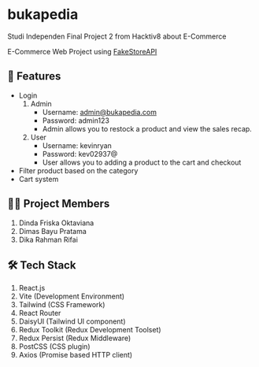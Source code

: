 # bukapedia
Studi Independen Final Project 2 from Hacktiv8 about E-Commerce

E-Commerce Web Project using [FakeStoreAPI](https://fakestoreapi.com)

## 📑 Features
- Login
    1. Admin
        - Username: admin@bukapedia.com
        - Password: admin123
        - Admin allows you to restock a product and view the sales recap.
    2. User
        - Username: kevinryan
        - Password: kev02937@
        - User allows you to adding a product to the cart and checkout
- Filter product based on the category
- Cart system

## 👨‍💻 Project Members
1. Dinda Friska Oktaviana
2. Dimas Bayu Pratama
3. Dika Rahman Rifai

## 🛠 Tech Stack
1. React.js
2. Vite (Development Environment)
3. Tailwind (CSS Framework)
4. React Router
5. DaisyUI (Tailwind UI component)
6. Redux Toolkit (Redux Development Toolset)
7. Redux Persist (Redux Middleware)
8. PostCSS (CSS plugin)
9. Axios (Promise based HTTP client)
